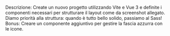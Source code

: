 Descrizione:
Create un nuovo progetto utilizzando Vite e Vue 3 e definite i componenti necessari per strutturare il layout come da screenshot allegato.
Diamo priorità alla struttura: quando è tutto bello solido, passiamo al Sass!
Bonus:
Creare un componente aggiuntivo per gestire la fascia azzurra con le icone.